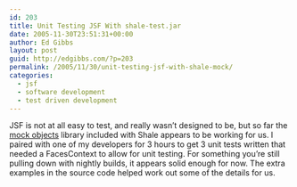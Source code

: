 ```yaml
---
id: 203
title: Unit Testing JSF With shale-test.jar
date: 2005-11-30T23:51:31+00:00
author: Ed Gibbs
layout: post
guid: http://edgibbs.com/?p=203
permalink: /2005/11/30/unit-testing-jsf-with-shale-mock/
categories:
  - jsf
  - software development
  - test driven development
---
```

JSF is not at all easy to test, and really wasn&#8217;t designed to be, but so far the [mock objects](http://struts.apache.org/struts-shale/features-test-framework.html) library included with Shale appears to be working for us. I paired with one of my developers for 3 hours to get 3 unit tests written that needed a FacesContext to allow for unit testing. For something you&#8217;re still pulling down with nightly builds, it appears solid enough for now. The extra examples in the source code helped work out some of the details for us.